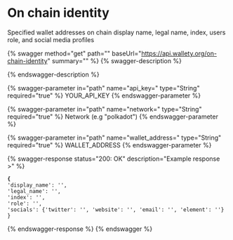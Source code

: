 # On chain identity

Specified wallet addresses on chain display name, legal name, index, users role, and social media profiles

{% swagger method="get" path="" baseUrl="https://api.wallety.org/on-chain-identity" summary="" %}
{% swagger-description %}

{% endswagger-description %}

{% swagger-parameter in="path" name="api_key=" type="String" required="true" %}
YOUR_API_KEY
{% endswagger-parameter %}

{% swagger-parameter in="path" name="network=" type="String" required="true" %}
Network (e.g "polkadot")
{% endswagger-parameter %}

{% swagger-parameter in="path" name="wallet_address=" type="String" required="true" %}
WALLET_ADDRESS
{% endswagger-parameter %}

{% swagger-response status="200: OK" description="Example response >" %}
<pre class="language-javascript"><code class="lang-javascript"><strong>{
</strong>'display_name': '',
'legal_name': '',
'index': '', 
'role': '', 
'socials': {'twitter': '', 'website': '', 'email': '', 'element': ''}
}</code></pre>
{% endswagger-response %}
{% endswagger %}
